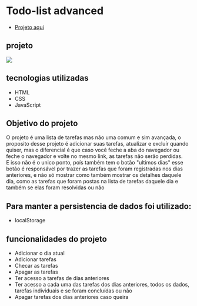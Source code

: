 # Todo-list advanced

- <a href="https://jose-the-lima.github.io/todo-list-advanced/" target="_blank">Projeto aqui</a>

## projeto
<img src="https://user-images.githubusercontent.com/120755345/217569418-3e5d9548-28cb-48f8-a0a3-d48570ae3c62.png"/>

## tecnologias utilizadas
- HTML
- CSS
- JavaScript

## Objetivo do projeto
O projeto é uma lista de tarefas mas não uma comum e sim avançada, o proposito desse projeto é adicionar suas tarefas, atualizar e excluír quando quiser, mas o diferencial
é que caso você feche a aba do navegador ou feche o navegador e volte no mesmo link, as tarefas não serão perdidas.
<br>
E isso não é o unico ponto, poís também tem o botão "ultimos dias" esse botão é responsável por trazer as tarefas que foram registradas nos dias anteriores, e não só
mostrar como também mostrar os detalhes daquele dia, como as tarefas que foram postas na lista de tarefas daquele dia e também se elas foram resolvidas ou não

## Para manter a persistencia de dados foi utilizado:
- localStorage

## funcionalidades do projeto
- Adicionar o dia atual
- Adicionar tarefas
- Checar as tarefas
- Apagar as tarefas
- Ter acesso a tarefas de dias anteriores
- Ter acesso a cada uma das tarefas dos dias anteriores, todos os dados, tarefas individuais e se foram concluídas ou não
- Apagar tarefas dos dias anteriores caso queira
